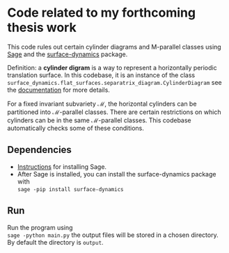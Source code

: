 # Code related to my forthcoming thesis work

This code rules out certain cylinder diagrams and M-parallel classes using [Sage](https://www.sagemath.org/) and the [surface-dynamics](https://flatsurf.github.io/surface-dynamics/index.html) package.

Definition: a **cylinder digram** is a way to represent a horizontally periodic translation surface. In this codebase, it is an instance of the class `surface_dynamics.flat_surfaces.separatrix_diagram.CylinderDiagram` see the [documentation](https://flatsurf.github.io/surface-dynamics/surface_topology.html#surface_dynamics.flat_surfaces.separatrix_diagram.CylinderDiagram) for more details.

For a fixed invariant subvariety $\mathcal M$, the horizontal cylinders can be partitioned into $\mathcal M$-parallel classes. There are certain restrictions on which cylinders can be in the same $\mathcal M$-parallel classes. This codebase automatically checks some of these conditions.

## Dependencies

- [Instructions](https://doc.sagemath.org/html/en/installation/index.html) for installing Sage.
- After Sage is installed, you can install the surface-dynamics package with  
`sage -pip install surface-dynamics`

## Run
Run the program using  
`sage -python main.py`
the output files will be stored in a chosen directory. By default the directory is `output`.